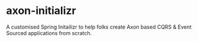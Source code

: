 # axon-initializr
A customised Spring Initailizr to help folks create Axon based CQRS &amp; Event Sourced applications from scratch.
